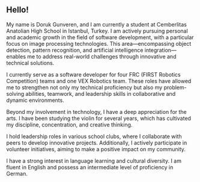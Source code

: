## Hello!
My name is Doruk Gunveren, and I am currently a student at Cemberlitas Anatolian High School in Istanbul, Turkey. I am actively pursuing personal and academic growth in the field of software development, with a particular focus on image processing technologies. This area—encompassing object detection, pattern recognition, and artificial intelligence integration—enables me to address real-world challenges through innovative and technical solutions.

I currently serve as a software developer for four FRC (FIRST Robotics Competition) teams and one VEX Robotics team. These roles have allowed me to strengthen not only my technical proficiency but also my problem-solving abilities, teamwork, and leadership skills in collaborative and dynamic environments.

Beyond my involvement in technology, I have a deep appreciation for the arts. I have been studying the violin for several years, which has cultivated my discipline, concentration, and creative thinking.

I hold leadership roles in various school clubs, where I collaborate with peers to develop innovative projects. Additionally, I actively participate in volunteer initiatives, aiming to make a positive impact on my community.

I have a strong interest in language learning and cultural diversity. I am fluent in English and possess an intermediate level of proficiency in German.
